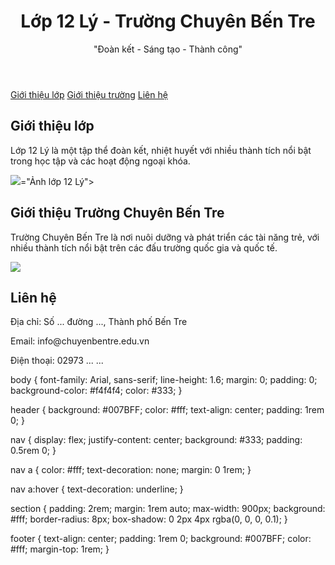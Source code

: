 <!DOCTYPE html>
<html lang="vi">
<head>
    <meta charset="UTF-8">
    <meta name="viewport" content="width=device-width, initial-scale=1.0">
    <title>Lớp 12 Lý - Trường Chuyên Bến Tre</title>
    <link rel="stylesheet" href="style.css">
</head>
<body>
    <header class="header-animate">
        <h1>Lớp 12 Lý - Trường Chuyên Bến Tre</h1>
        <p>"Đoàn kết - Sáng tạo - Thành công"</p>
    </header>
    <nav>
        <a href="#about-class" class="btn-hover">Giới thiệu lớp</a>
        <a href="#about-school" class="btn-hover">Giới thiệu trường</a>
        <a href="#contact" class="btn-hover">Liên hệ</a>
    </nav>
    <section id="about-class" class="fade-in">
        <h2>Giới thiệu lớp</h2>
        <p>Lớp 12 Lý là một tập thể đoàn kết, nhiệt huyết với nhiều thành tích nổi bật trong học tập và các hoạt động ngoại khóa.</p>
        <img src="https://github.com/user-attachments/assets/dfe5084a-285b-4dfc-8d8d-a270ddb55299">="Ảnh lớp 12 Lý">
    </section>
    <section id="about-school" class="fade-in">
        <h2>Giới thiệu Trường Chuyên Bến Tre</h2>
        <p>Trường Chuyên Bến Tre là nơi nuôi dưỡng và phát triển các tài năng trẻ, với nhiều thành tích nổi bật trên các đấu trường quốc gia và quốc tế.</p>
        <img src="https://github.com/user-attachments/assets/158ee20e-3933-487e-8355-99ae74d5ed49>="Ảnh Trường Chuyên Bến Tre">
    </section>
    <footer id="contact" class="footer-bounce">
        <h2>Liên hệ</h2>
        <p>Địa chỉ: Số ... đường ..., Thành phố Bến Tre</p>
        <p>Email: info@chuyenbentre.edu.vn</p>
        <p>Điện thoại: 02973 ... ...</p>
    </footer>
    <script src="script.js"></script>
</body>
</html>
body {
    font-family: Arial, sans-serif;
    line-height: 1.6;
    margin: 0;
    padding: 0;
    background-color: #f4f4f4;
    color: #333;
}

header {
    background: #007BFF;
    color: #fff;
    text-align: center;
    padding: 1rem 0;
}

nav {
    display: flex;
    justify-content: center;
    background: #333;
    padding: 0.5rem 0;
}

nav a {
    color: #fff;
    text-decoration: none;
    margin: 0 1rem;
}

nav a:hover {
    text-decoration: underline;
}

section {
    padding: 2rem;
    margin: 1rem auto;
    max-width: 900px;
    background: #fff;
    border-radius: 8px;
    box-shadow: 0 2px 4px rgba(0, 0, 0, 0.1);
}

footer {
    text-align: center;
    padding: 1rem 0;
    background: #007BFF;
    color: #fff;
    margin-top: 1rem;
}
